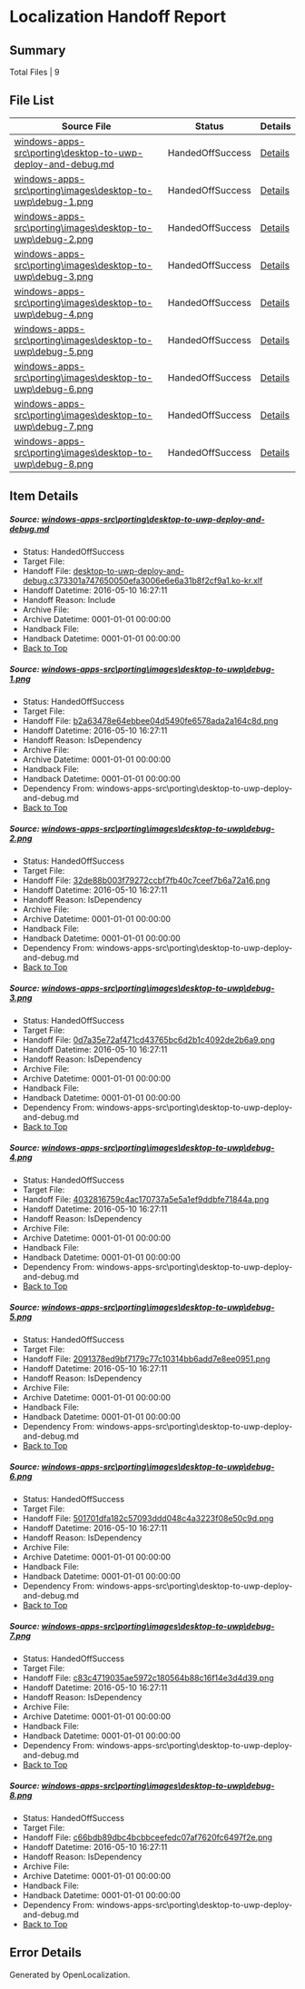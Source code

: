 # <a name='report-top'></a> Localization Handoff Report

## Summary
 Total Files | 9

## File List
 Source File | Status | Details 
 ----------- | ------ | ------- 
 [windows-apps-src\porting\desktop-to-uwp-deploy-and-debug.md](https://github.com/Microsoft/windows-apps/blob/158819a4c55a3a4e807f453ab5b1f3ebbef7cf6f/windows-apps-src/porting/desktop-to-uwp-deploy-and-debug.md) | HandedOffSuccess | [Details](#7214aaae43a2fd597bccfebab2a361c561b06e303365)
 [windows-apps-src\porting\images\desktop-to-uwp\debug-1.png](https://github.com/Microsoft/windows-apps/blob/23b4b61c1f248ce7573f68a8ca3556f956400502/windows-apps-src/porting/images/desktop-to-uwp/debug-1.png) | HandedOffSuccess | [Details](#b2a63478e64ebbee04d5490fe6578ada2a164c8d3376)
 [windows-apps-src\porting\images\desktop-to-uwp\debug-2.png](https://github.com/Microsoft/windows-apps/blob/3c100720eec4ccedcc5ac00f0922fb183c52021c/windows-apps-src/porting/images/desktop-to-uwp/debug-2.png) | HandedOffSuccess | [Details](#32de88b003f79272ccbf7fb40c7ceef7b6a72a163377)
 [windows-apps-src\porting\images\desktop-to-uwp\debug-3.png](https://github.com/Microsoft/windows-apps/blob/23b4b61c1f248ce7573f68a8ca3556f956400502/windows-apps-src/porting/images/desktop-to-uwp/debug-3.png) | HandedOffSuccess | [Details](#0d7a35e72af471cd43765bc6d2b1c4092de2b6a93378)
 [windows-apps-src\porting\images\desktop-to-uwp\debug-4.png](https://github.com/Microsoft/windows-apps/blob/9f92e6fdbc88819b615c8d5b5d308898a599ff6a/windows-apps-src/porting/images/desktop-to-uwp/debug-4.png) | HandedOffSuccess | [Details](#4032816759c4ac170737a5e5a1ef9ddbfe71844a3379)
 [windows-apps-src\porting\images\desktop-to-uwp\debug-5.png](https://github.com/Microsoft/windows-apps/blob/23b4b61c1f248ce7573f68a8ca3556f956400502/windows-apps-src/porting/images/desktop-to-uwp/debug-5.png) | HandedOffSuccess | [Details](#2091378ed9bf7179c77c10314bb6add7e8ee09513380)
 [windows-apps-src\porting\images\desktop-to-uwp\debug-6.png](https://github.com/Microsoft/windows-apps/blob/23b4b61c1f248ce7573f68a8ca3556f956400502/windows-apps-src/porting/images/desktop-to-uwp/debug-6.png) | HandedOffSuccess | [Details](#501701dfa182c57093ddd048c4a3223f08e50c9d3381)
 [windows-apps-src\porting\images\desktop-to-uwp\debug-7.png](https://github.com/Microsoft/windows-apps/blob/23b4b61c1f248ce7573f68a8ca3556f956400502/windows-apps-src/porting/images/desktop-to-uwp/debug-7.png) | HandedOffSuccess | [Details](#c83c4719035ae5972c180564b88c16f14e3d4d393382)
 [windows-apps-src\porting\images\desktop-to-uwp\debug-8.png](https://github.com/Microsoft/windows-apps/blob/23b4b61c1f248ce7573f68a8ca3556f956400502/windows-apps-src/porting/images/desktop-to-uwp/debug-8.png) | HandedOffSuccess | [Details](#c66bdb89dbc4bcbbceefedc07af7620fc6497f2e3383)

## Item Details
##### <a name='7214aaae43a2fd597bccfebab2a361c561b06e303365'></a> Source: [windows-apps-src\porting\desktop-to-uwp-deploy-and-debug.md](https://github.com/Microsoft/windows-apps/blob/158819a4c55a3a4e807f453ab5b1f3ebbef7cf6f/windows-apps-src/porting/desktop-to-uwp-deploy-and-debug.md)
* Status: HandedOffSuccess
* Target File: 
* Handoff File: [desktop-to-uwp-deploy-and-debug.c373301a747650050efa3006e6e6a31b8f2cf9a1.ko-kr.xlf](https://github.com/Microsoft/WDG.handoff/blob/b7ec0d07c8223ffa33e7c0ddfa682ca03fb8e81b/ol-handoff/Microsoft/windows-apps.ko-kr/master/desktop-to-uwp-deploy-and-debug.c373301a747650050efa3006e6e6a31b8f2cf9a1.ko-kr.xlf)
* Handoff Datetime: 2016-05-10 16:27:11
* Handoff Reason: Include
* Archive File: 
* Archive Datetime: 0001-01-01 00:00:00
* Handback File: 
* Handback Datetime: 0001-01-01 00:00:00
* [Back to Top](#report-top)

##### <a name='b2a63478e64ebbee04d5490fe6578ada2a164c8d3376'></a> Source: [windows-apps-src\porting\images\desktop-to-uwp\debug-1.png](https://github.com/Microsoft/windows-apps/blob/23b4b61c1f248ce7573f68a8ca3556f956400502/windows-apps-src/porting/images/desktop-to-uwp/debug-1.png)
* Status: HandedOffSuccess
* Target File: 
* Handoff File: [b2a63478e64ebbee04d5490fe6578ada2a164c8d.png](https://github.com/Microsoft/WDG.handoff/blob/b7ec0d07c8223ffa33e7c0ddfa682ca03fb8e81b/ol-handoff/Microsoft/windows-apps.ko-kr/master/b2a63478e64ebbee04d5490fe6578ada2a164c8d.png)
* Handoff Datetime: 2016-05-10 16:27:11
* Handoff Reason: IsDependency
* Archive File: 
* Archive Datetime: 0001-01-01 00:00:00
* Handback File: 
* Handback Datetime: 0001-01-01 00:00:00
* Dependency From: windows-apps-src\porting\desktop-to-uwp-deploy-and-debug.md
* [Back to Top](#report-top)

##### <a name='32de88b003f79272ccbf7fb40c7ceef7b6a72a163377'></a> Source: [windows-apps-src\porting\images\desktop-to-uwp\debug-2.png](https://github.com/Microsoft/windows-apps/blob/3c100720eec4ccedcc5ac00f0922fb183c52021c/windows-apps-src/porting/images/desktop-to-uwp/debug-2.png)
* Status: HandedOffSuccess
* Target File: 
* Handoff File: [32de88b003f79272ccbf7fb40c7ceef7b6a72a16.png](https://github.com/Microsoft/WDG.handoff/blob/b7ec0d07c8223ffa33e7c0ddfa682ca03fb8e81b/ol-handoff/Microsoft/windows-apps.ko-kr/master/32de88b003f79272ccbf7fb40c7ceef7b6a72a16.png)
* Handoff Datetime: 2016-05-10 16:27:11
* Handoff Reason: IsDependency
* Archive File: 
* Archive Datetime: 0001-01-01 00:00:00
* Handback File: 
* Handback Datetime: 0001-01-01 00:00:00
* Dependency From: windows-apps-src\porting\desktop-to-uwp-deploy-and-debug.md
* [Back to Top](#report-top)

##### <a name='0d7a35e72af471cd43765bc6d2b1c4092de2b6a93378'></a> Source: [windows-apps-src\porting\images\desktop-to-uwp\debug-3.png](https://github.com/Microsoft/windows-apps/blob/23b4b61c1f248ce7573f68a8ca3556f956400502/windows-apps-src/porting/images/desktop-to-uwp/debug-3.png)
* Status: HandedOffSuccess
* Target File: 
* Handoff File: [0d7a35e72af471cd43765bc6d2b1c4092de2b6a9.png](https://github.com/Microsoft/WDG.handoff/blob/b7ec0d07c8223ffa33e7c0ddfa682ca03fb8e81b/ol-handoff/Microsoft/windows-apps.ko-kr/master/0d7a35e72af471cd43765bc6d2b1c4092de2b6a9.png)
* Handoff Datetime: 2016-05-10 16:27:11
* Handoff Reason: IsDependency
* Archive File: 
* Archive Datetime: 0001-01-01 00:00:00
* Handback File: 
* Handback Datetime: 0001-01-01 00:00:00
* Dependency From: windows-apps-src\porting\desktop-to-uwp-deploy-and-debug.md
* [Back to Top](#report-top)

##### <a name='4032816759c4ac170737a5e5a1ef9ddbfe71844a3379'></a> Source: [windows-apps-src\porting\images\desktop-to-uwp\debug-4.png](https://github.com/Microsoft/windows-apps/blob/9f92e6fdbc88819b615c8d5b5d308898a599ff6a/windows-apps-src/porting/images/desktop-to-uwp/debug-4.png)
* Status: HandedOffSuccess
* Target File: 
* Handoff File: [4032816759c4ac170737a5e5a1ef9ddbfe71844a.png](https://github.com/Microsoft/WDG.handoff/blob/b7ec0d07c8223ffa33e7c0ddfa682ca03fb8e81b/ol-handoff/Microsoft/windows-apps.ko-kr/master/4032816759c4ac170737a5e5a1ef9ddbfe71844a.png)
* Handoff Datetime: 2016-05-10 16:27:11
* Handoff Reason: IsDependency
* Archive File: 
* Archive Datetime: 0001-01-01 00:00:00
* Handback File: 
* Handback Datetime: 0001-01-01 00:00:00
* Dependency From: windows-apps-src\porting\desktop-to-uwp-deploy-and-debug.md
* [Back to Top](#report-top)

##### <a name='2091378ed9bf7179c77c10314bb6add7e8ee09513380'></a> Source: [windows-apps-src\porting\images\desktop-to-uwp\debug-5.png](https://github.com/Microsoft/windows-apps/blob/23b4b61c1f248ce7573f68a8ca3556f956400502/windows-apps-src/porting/images/desktop-to-uwp/debug-5.png)
* Status: HandedOffSuccess
* Target File: 
* Handoff File: [2091378ed9bf7179c77c10314bb6add7e8ee0951.png](https://github.com/Microsoft/WDG.handoff/blob/b7ec0d07c8223ffa33e7c0ddfa682ca03fb8e81b/ol-handoff/Microsoft/windows-apps.ko-kr/master/2091378ed9bf7179c77c10314bb6add7e8ee0951.png)
* Handoff Datetime: 2016-05-10 16:27:11
* Handoff Reason: IsDependency
* Archive File: 
* Archive Datetime: 0001-01-01 00:00:00
* Handback File: 
* Handback Datetime: 0001-01-01 00:00:00
* Dependency From: windows-apps-src\porting\desktop-to-uwp-deploy-and-debug.md
* [Back to Top](#report-top)

##### <a name='501701dfa182c57093ddd048c4a3223f08e50c9d3381'></a> Source: [windows-apps-src\porting\images\desktop-to-uwp\debug-6.png](https://github.com/Microsoft/windows-apps/blob/23b4b61c1f248ce7573f68a8ca3556f956400502/windows-apps-src/porting/images/desktop-to-uwp/debug-6.png)
* Status: HandedOffSuccess
* Target File: 
* Handoff File: [501701dfa182c57093ddd048c4a3223f08e50c9d.png](https://github.com/Microsoft/WDG.handoff/blob/b7ec0d07c8223ffa33e7c0ddfa682ca03fb8e81b/ol-handoff/Microsoft/windows-apps.ko-kr/master/501701dfa182c57093ddd048c4a3223f08e50c9d.png)
* Handoff Datetime: 2016-05-10 16:27:11
* Handoff Reason: IsDependency
* Archive File: 
* Archive Datetime: 0001-01-01 00:00:00
* Handback File: 
* Handback Datetime: 0001-01-01 00:00:00
* Dependency From: windows-apps-src\porting\desktop-to-uwp-deploy-and-debug.md
* [Back to Top](#report-top)

##### <a name='c83c4719035ae5972c180564b88c16f14e3d4d393382'></a> Source: [windows-apps-src\porting\images\desktop-to-uwp\debug-7.png](https://github.com/Microsoft/windows-apps/blob/23b4b61c1f248ce7573f68a8ca3556f956400502/windows-apps-src/porting/images/desktop-to-uwp/debug-7.png)
* Status: HandedOffSuccess
* Target File: 
* Handoff File: [c83c4719035ae5972c180564b88c16f14e3d4d39.png](https://github.com/Microsoft/WDG.handoff/blob/b7ec0d07c8223ffa33e7c0ddfa682ca03fb8e81b/ol-handoff/Microsoft/windows-apps.ko-kr/master/c83c4719035ae5972c180564b88c16f14e3d4d39.png)
* Handoff Datetime: 2016-05-10 16:27:11
* Handoff Reason: IsDependency
* Archive File: 
* Archive Datetime: 0001-01-01 00:00:00
* Handback File: 
* Handback Datetime: 0001-01-01 00:00:00
* Dependency From: windows-apps-src\porting\desktop-to-uwp-deploy-and-debug.md
* [Back to Top](#report-top)

##### <a name='c66bdb89dbc4bcbbceefedc07af7620fc6497f2e3383'></a> Source: [windows-apps-src\porting\images\desktop-to-uwp\debug-8.png](https://github.com/Microsoft/windows-apps/blob/23b4b61c1f248ce7573f68a8ca3556f956400502/windows-apps-src/porting/images/desktop-to-uwp/debug-8.png)
* Status: HandedOffSuccess
* Target File: 
* Handoff File: [c66bdb89dbc4bcbbceefedc07af7620fc6497f2e.png](https://github.com/Microsoft/WDG.handoff/blob/b7ec0d07c8223ffa33e7c0ddfa682ca03fb8e81b/ol-handoff/Microsoft/windows-apps.ko-kr/master/c66bdb89dbc4bcbbceefedc07af7620fc6497f2e.png)
* Handoff Datetime: 2016-05-10 16:27:11
* Handoff Reason: IsDependency
* Archive File: 
* Archive Datetime: 0001-01-01 00:00:00
* Handback File: 
* Handback Datetime: 0001-01-01 00:00:00
* Dependency From: windows-apps-src\porting\desktop-to-uwp-deploy-and-debug.md
* [Back to Top](#report-top)


## Error Details

Generated by OpenLocalization.
